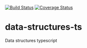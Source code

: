 [![Build Status](https://travis-ci.org/LorenzoR/data-structures-ts.svg?branch=master)](https://travis-ci.org/LorenzoR/data-structures-ts)
[![Coverage Status](https://coveralls.io/repos/github/LorenzoR/data-structures-ts/badge.svg?branch=master)](https://coveralls.io/github/LorenzoR/data-structures-ts?branch=master)

# data-structures-ts
Data structures typescript
